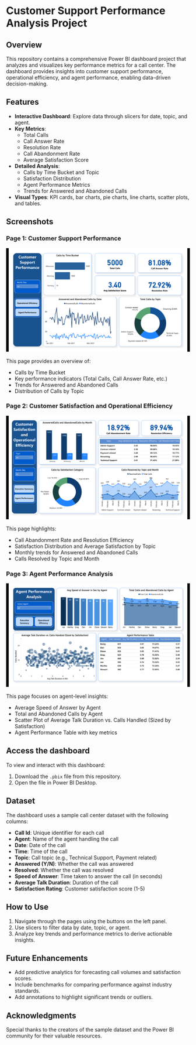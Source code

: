 # Customer Support Performance Analysis Project

## Overview
This repository contains a comprehensive Power BI dashboard project that analyzes and visualizes key performance metrics for a call center. The dashboard provides insights into customer support performance, operational efficiency, and agent performance, enabling data-driven decision-making.

## Features
- **Interactive Dashboard**: Explore data through slicers for date, topic, and agent.
- **Key Metrics**:
  - Total Calls
  - Call Answer Rate
  - Resolution Rate
  - Call Abandonment Rate
  - Average Satisfaction Score
- **Detailed Analysis**:
  - Calls by Time Bucket and Topic
  - Satisfaction Distribution
  - Agent Performance Metrics
  - Trends for Answered and Abandoned Calls
- **Visual Types**: KPI cards, bar charts, pie charts, line charts, scatter plots, and tables.

## Screenshots

### **Page 1: Customer Support Performance**
![Customer Support Performance](https://github.com/RishabhInsights/CustomerSupportPerformanceAnalysis-PowerBI-project/blob/main/CustomerSupportPerformanceAnalysis/Dashboard/Screenshot%20(46).png)

This page provides an overview of:
- Calls by Time Bucket
- Key performance indicators (Total Calls, Call Answer Rate, etc.)
- Trends for Answered and Abandoned Calls
- Distribution of Calls by Topic

### **Page 2: Customer Satisfaction and Operational Efficiency**
![Customer Satisfaction and Operational Efficiency](https://github.com/RishabhInsights/CustomerSupportPerformanceAnalysis-PowerBI-project/blob/main/CustomerSupportPerformanceAnalysis/Dashboard/Screenshot%20(47).png)

This page highlights:
- Call Abandonment Rate and Resolution Efficiency
- Satisfaction Distribution and Average Satisfaction by Topic
- Monthly trends for Answered and Abandoned Calls
- Calls Resolved by Topic and Month

### **Page 3: Agent Performance Analysis**
![Agent Performance Analysis](https://github.com/RishabhInsights/CustomerSupportPerformanceAnalysis-PowerBI-project/blob/main/CustomerSupportPerformanceAnalysis/Dashboard/Screenshot%20(48).png)

This page focuses on agent-level insights:
- Average Speed of Answer by Agent
- Total and Abandoned Calls by Agent
- Scatter Plot of Average Talk Duration vs. Calls Handled (Sized by Satisfaction)
- Agent Performance Table with key metrics

## Access the dashboard
To view and interact with this dashboard:
1. Download the `.pbix` file from this repository.
2. Open the file in Power BI Desktop.

## Dataset
The dashboard uses a sample call center dataset with the following columns:
- **Call Id**: Unique identifier for each call
- **Agent**: Name of the agent handling the call
- **Date**: Date of the call
- **Time**: Time of the call
- **Topic**: Call topic (e.g., Technical Support, Payment related)
- **Answered (Y/N)**: Whether the call was answered
- **Resolved**: Whether the call was resolved
- **Speed of Answer**: Time taken to answer the call (in seconds)
- **Average Talk Duration**: Duration of the call
- **Satisfaction Rating**: Customer satisfaction score (1-5)

## How to Use
1. Navigate through the pages using the buttons on the left panel.
2. Use slicers to filter data by date, topic, or agent.
3. Analyze key trends and performance metrics to derive actionable insights.

## Future Enhancements
- Add predictive analytics for forecasting call volumes and satisfaction scores.
- Include benchmarks for comparing performance against industry standards.
- Add annotations to highlight significant trends or outliers.
  
## Acknowledgments
Special thanks to the creators of the sample dataset and the Power BI community for their valuable resources.

